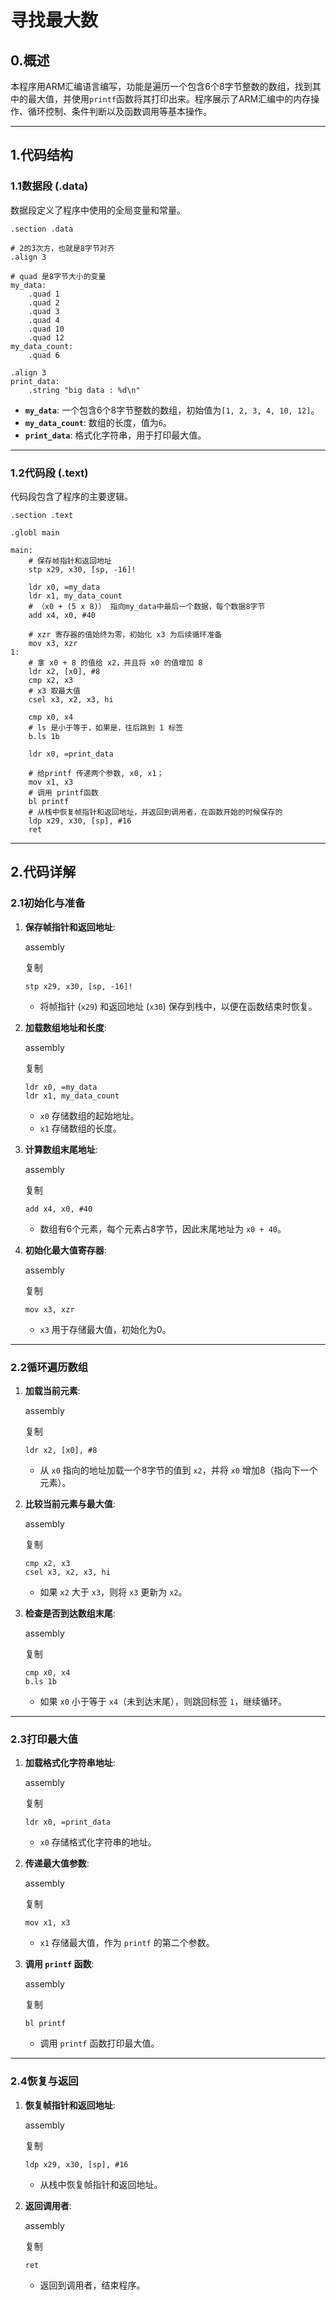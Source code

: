 # 寻找最大数



## 0.概述

本程序用ARM汇编语言编写，功能是遍历一个包含6个8字节整数的数组，找到其中的最大值，并使用`printf`函数将其打印出来。程序展示了ARM汇编中的内存操作、循环控制、条件判断以及函数调用等基本操作。

------

## 1.代码结构

### 1.1数据段 (.data)

数据段定义了程序中使用的全局变量和常量。

```
.section .data

# 2的3次方，也就是8字节对齐
.align 3

# quad 是8字节大小的变量
my_data:
    .quad 1    
    .quad 2
    .quad 3
    .quad 4
    .quad 10
    .quad 12
my_data_count:
    .quad 6

.align 3
print_data:
    .string "big data : %d\n"
```

- **`my_data`**: 一个包含6个8字节整数的数组，初始值为`[1, 2, 3, 4, 10, 12]`。
- **`my_data_count`**: 数组的长度，值为`6`。
- **`print_data`**: 格式化字符串，用于打印最大值。

------

### 1.2代码段 (.text)

代码段包含了程序的主要逻辑。

```
.section .text

.globl main

main:
    # 保存帧指针和返回地址
    stp x29, x30, [sp, -16]!

    ldr x0, =my_data
    ldr x1, my_data_count
    # （x0 + (5 x 8)） 指向my_data中最后一个数据，每个数据8字节
    add x4, x0, #40

    # xzr 寄存器的值始终为零，初始化 x3 为后续循环准备
    mov x3, xzr
1:
    # 拿 x0 + 8 的值给 x2，并且将 x0 的值增加 8
    ldr x2, [x0], #8           
    cmp x2, x3      
    # x3 取最大值            
    csel x3, x2, x3, hi        

    cmp x0, x4           
    # ls 是小于等于，如果是，往后跳到 1 标签
    b.ls 1b                    

    ldr x0, =print_data         

    # 给printf 传递两个参数, x0, x1；
    mov x1, x3              
    # 调用 printf函数
    bl printf               
    # 从栈中恢复帧指针和返回地址，并返回到调用者，在函数开始的时候保存的
    ldp x29, x30, [sp], #16    
    ret                       
```

------

## 2.代码详解

### 2.1初始化与准备

1. **保存帧指针和返回地址**:

   assembly

   复制

   ```
   stp x29, x30, [sp, -16]!
   ```

   - 将帧指针 (`x29`) 和返回地址 (`x30`) 保存到栈中，以便在函数结束时恢复。

2. **加载数组地址和长度**:

   assembly

   复制

   ```
   ldr x0, =my_data
   ldr x1, my_data_count
   ```

   - `x0` 存储数组的起始地址。
   - `x1` 存储数组的长度。

3. **计算数组末尾地址**:

   assembly

   复制

   ```
   add x4, x0, #40
   ```

   - 数组有6个元素，每个元素占8字节，因此末尾地址为 `x0 + 40`。

4. **初始化最大值寄存器**:

   assembly

   复制

   ```
   mov x3, xzr
   ```

   - `x3` 用于存储最大值，初始化为0。

------

### 2.2循环遍历数组

1. **加载当前元素**:

   assembly

   复制

   ```
   ldr x2, [x0], #8
   ```

   - 从 `x0` 指向的地址加载一个8字节的值到 `x2`，并将 `x0` 增加8（指向下一个元素）。

2. **比较当前元素与最大值**:

   assembly

   复制

   ```
   cmp x2, x3
   csel x3, x2, x3, hi
   ```

   - 如果 `x2` 大于 `x3`，则将 `x3` 更新为 `x2`。

3. **检查是否到达数组末尾**:

   assembly

   复制

   ```
   cmp x0, x4
   b.ls 1b
   ```

   - 如果 `x0` 小于等于 `x4`（未到达末尾），则跳回标签 `1`，继续循环。

------

### 2.3打印最大值

1. **加载格式化字符串地址**:

   assembly

   复制

   ```
   ldr x0, =print_data
   ```

   - `x0` 存储格式化字符串的地址。

2. **传递最大值参数**:

   assembly

   复制

   ```
   mov x1, x3
   ```

   - `x1` 存储最大值，作为 `printf` 的第二个参数。

3. **调用 `printf` 函数**:

   assembly

   复制

   ```
   bl printf
   ```

   - 调用 `printf` 函数打印最大值。

------

### 2.4恢复与返回

1. **恢复帧指针和返回地址**:

   assembly

   复制

   ```
   ldp x29, x30, [sp], #16
   ```

   - 从栈中恢复帧指针和返回地址。

2. **返回调用者**:

   assembly

   复制

   ```
   ret
   ```

   - 返回到调用者，结束程序。